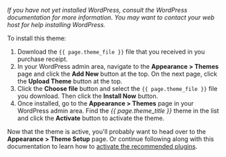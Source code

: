 *If you have not yet installed WordPress, consult the WordPress documentation for more information. You may want to contact your web host for help installing WordPress.*

To install this theme:

1. Download the <code>{{ page.theme_file }}</code> file that you received in you purchase receipt.
2. In your WordPress admin area, navigate to the **Appearance > Themes** page and click the **Add New** button at the top. On the next page, click the **Upload Theme** button at the top.
3. Click the **Choose file** button and select the <code>{{ page.theme_file }}</code> file you download. Then click the **Install Now** button.
4. Once installed, go to the **Appearance > Themes** page in your WordPress admin area. Find the *{{ page.theme_title }}* theme in the list and click the **Activate** button to activate the theme.

Now that the theme is active, you'll probably want to head over to the **Appearance > Theme Setup** page. Or continue following along with this documentation to learn how to [activate the recommended plugins](activate-plugins).
